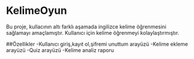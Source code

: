 # KelimeOyun

Bu proje, kullacının altı farklı aşamada ingilizce kelime öğrenmesini sağlamayı amaçlamıştır. Kullanıcı için kelime öğrenmeyi kolaylaştırmıştır.

##Özellikler
-Kullanıcı giriş,kayıt ol,şifremi unuttum arayüzü
-Kelime ekleme arayüzü
-Quiz arayüzü
-Kelime analiz raporu
